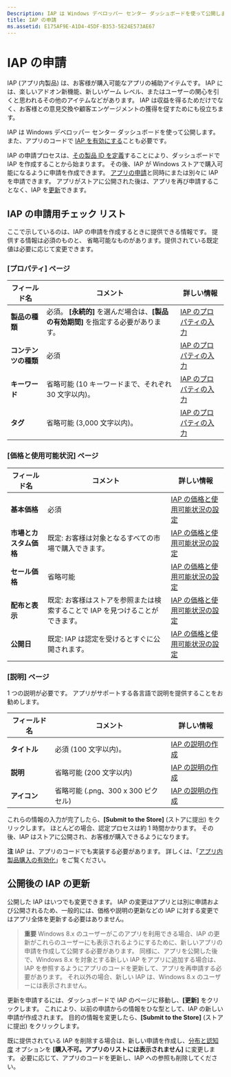 ```yaml
---
Description: IAP は Windows デベロッパー センター ダッシュボードを使って公開します。
title: IAP の申請
ms.assetid: E175AF9E-A1D4-45DF-B353-5E24E573AE67
---
```


# IAP の申請


IAP (アプリ内製品) は、お客様が購入可能なアプリの補助アイテムです。 IAP には、楽しいアドオン新機能、新しいゲーム レベル、またはユーザーの関心を引くと思われるその他のアイテムなどがあります。 IAP は収益を得るためだけでなく、お客様との意見交換や顧客エンゲージメントの獲得を促すためにも役立ちます。

IAP は Windows デベロッパー センター ダッシュボードを使って公開します。 また、アプリのコードで [IAP を有効にする](https://msdn.microsoft.com/library/windows/apps/mt219684)ことも必要です。

IAP の申請プロセスは、[その製品 ID を定義](set-your-iap-product-id.md)することにより、ダッシュボードで IAP を作成することから始まります。 その後、IAP が Windows ストアで購入可能になるように申請を作成できます。 [アプリの申請](app-submissions.md)と同時にまたは別々に IAP を申請できます。 アプリがストアに公開された後は、アプリを再び申請することなく、IAP を[更新](#updating-an-iap-after-submission)できます。

## IAP の申請用チェック リスト


ここで示しているのは、IAP の申請を作成するときに提供できる情報です。 提供する情報は必須のものと、 省略可能なものがあります。提供されている既定値は必要に応じて変更できます。

### [プロパティ] ページ
| フィールド名                    | コメント                                       | 詳しい情報                                                             |
|-------------------------------|---------------------------------------------|---------------------------------------------------------------------------|
| **製品の種類**              | 必須。 **[永続的]** を選んだ場合は、**[製品の有効期間]** を指定する必要があります。 | [IAP のプロパティの入力](enter-iap-properties.md)         |
| **コンテンツの種類**              | 必須                                    | [IAP のプロパティの入力](enter-iap-properties.md)                           | 
| **キーワード**                  | 省略可能 (10 キーワードまで、それぞれ 30 文字以内)。 | [IAP のプロパティの入力](enter-iap-properties.md)                 |
| **タグ**                       | 省略可能 (3,000 文字以内)。             | [IAP のプロパティの入力](enter-iap-properties.md)                           |

### [価格と使用可能状況] ページ 
| フィールド名                    | コメント                                       | 詳しい情報                                                             |
|-------------------------------|---------------------------------------------|---------------------------------------------------------------------------|
| **基本価格**                | 必須                                    | [IAP の価格と使用可能状況の設定](set-iap-pricing-and-availability.md)   |
| **市場とカスタム価格** | 既定: お客様は対象となるすべての市場で購入できます。 | [IAP の価格と使用可能状況の設定](set-iap-pricing-and-availability.md)   |
| **セール価格**              | 省略可能                                    | [IAP の価格と使用可能状況の設定](set-iap-pricing-and-availability.md)   |
| **配布と表示** | 既定: お客様はストアを参照または検索することで IAP を見つけることができます。 | [IAP の価格と使用可能状況の設定](set-iap-pricing-and-availability.md) |
| **公開日**              | 既定: IAP は認定を受けるとすぐに公開されます。 | [IAP の価格と使用可能状況の設定](set-iap-pricing-and-availability.md)   |

### [説明] ページ
1 つの説明が必要です。 アプリがサポートする各言語で説明を提供することをお勧めします。

| フィールド名                    | コメント                                       | 詳しい情報       |
|-------------------------------|---------------------------------------------|---------------------|
| **タイトル**                     | 必須 (100 文字以内)。              | [IAP の説明の作成](create-iap-descriptions.md)                     |
| **説明**               | 省略可能 (200 文字以内)              | [IAP の説明の作成](create-iap-descriptions.md)                     |
| **アイコン**                      | 省略可能 (.png、300 x 300 ピクセル)             | [IAP の説明の作成](create-iap-descriptions.md)                     |

これらの情報の入力が完了したら、**[Submit to the Store]** (ストアに提出) をクリックします。 ほとんどの場合、認定プロセスは約 1 時間かかります。 その後、IAP はストアに公開され、お客様が購入できるようになります。

**注**  IAP は、アプリのコードでも実装する必要があります。 詳しくは、「[アプリ内製品購入の有効化](https://msdn.microsoft.com/library/windows/apps/mt219684)」をご覧ください。


## 公開後の IAP の更新


公開した IAP はいつでも変更できます。 IAP の変更はアプリとは別に申請および公開されるため、一般的には、価格や説明の更新などの IAP に対する変更ではアプリ全体を更新する必要はありません。

> **重要**  Windows 8.x のユーザーがこのアプリを利用できる場合、IAP の更新がこれらのユーザーにも表示されるようにするために、新しいアプリの申請を作成して公開する必要があります。 同様に、アプリを公開した後で、Windows 8.x を対象とする新しい IAP をアプリに追加する場合は、IAP を参照するようにアプリのコードを更新して、アプリを再申請する必要があります。 それ以外の場合、新しい IAP は、Windows 8.x のユーザーには表示されません。

更新を申請するには、ダッシュボードで IAP のページに移動し、**[更新]** をクリックします。 これにより、以前の申請からの情報をひな型として、IAP の新しい申請が作成されます。 目的の情報を変更したら、**[Submit to the Store]** (ストアに提出) をクリックします。

既に提供されている IAP を削除する場合は、新しい申請を作成し、[分布と認知度](set-iap-pricing-and-availability.md) オプションを **[購入不可。アプリのリストには表示されません]** に変更します。 必要に応じて、アプリのコードを更新し、IAP への参照も削除してください。



<!--HONumber=Mar16_HO1-->


